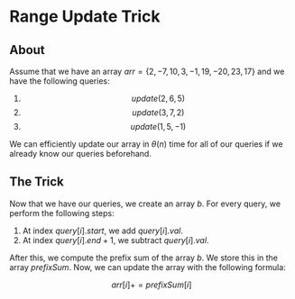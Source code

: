 # Range Update Trick

## About

Assume that we have an array $arr = \{ 2, -7, 10, 3, -1, 19, -20, 23, 17 \}$ and we have the following queries:

1. $$update(2, 6, 5)$$
2. $$update(3, 7, 2)$$
3. $$update(1, 5, -1)$$

We can efficiently update our array in $\theta(n)$ time for all of our queries if we already know our queries beforehand.

## The Trick

Now that we have our queries, we create an array $b$. For every query, we perform the following steps:

1. At index $query[i].start$, we add $query[i].val$.
2. At index $query[i].end + 1$, we subtract $query[i].val$.

After this, we compute the prefix sum of the array $b$. We store this in the array $prefixSum$. Now, we can update the array with the following formula:

$$arr[i] += prefixSum[i]$$
